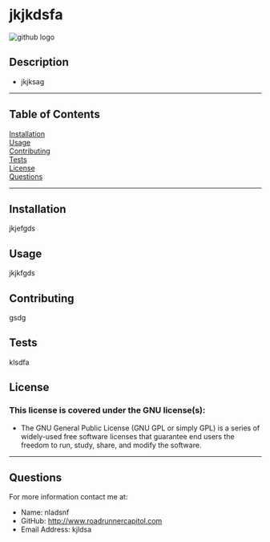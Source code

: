 
# jkjkdsfa

![github logo](https://img.shields.io/badge/license-GNU-orange.svg)


## Description
* jkjksag
***
## Table of Contents
[Installation](#installation)<br>
[Usage](#usage)<br>
[Contributing](#contributing)<br>
[Tests](#tests)<br>
[License](#license)<br>
[Questions](#questions)<br>
***
## Installation
jkjefgds

## Usage
jkjkfgds

## Contributing
gsdg

## Tests
klsdfa

## License
### This license is covered under the GNU license(s):
* The GNU General Public License (GNU GPL or simply GPL) is a series of widely-used free software licenses that guarantee end users the freedom to run, study, share, and modify the software.
***
## Questions
For more information contact me at:<br>
* Name: nladsnf
* GitHub: http://www.roadrunnercapitol.com
* Email Address: kjldsa
    